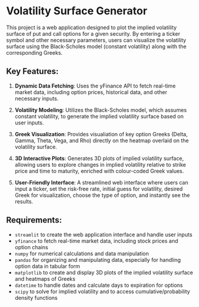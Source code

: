 # Volatility Surface Generator

This project is a web application designed to plot the implied volatility surface of put and call options for a given security. By entering a ticker symbol and other necessary parameters, users can visualize the volatility surface using the Black-Scholes model (constant volatility) along with the corresponding Greeks.

## Key Features:
1. **Dynamic Data Fetching**: Uses the yFinance API to fetch real-time market data, including option prices, historical data, and other necessary inputs.

2. **Volatility Modeling**: Utilizes the Black-Scholes model, which assumes constant volatility, to generate the implied volatility surface based on user inputs.

3. **Greek Visualization**: Provides visualiation of key option Greeks (Delta, Gamma, Theta, Vega, and Rho) directly on the heatmap overlaid on the volatility surface. 

4. **3D Interactive Plots**: Generates 3D plots of implied volatility surface, allowing users to explore changes in implied volatility relative to strike price and time to maturity, enriched with colour-coded Greek values.
   
5. **User-Friendly Interface**: A streamlined web interface where users can input a ticker, set the risk-free rate, initial guess for volatility, desired Greek for visualization, choose the type of option, and instantly see the results.



## Requirements:
- `streamlit` to create the web application interface and handle user inputs
- `yfinance` to fetch real-time market data, including stock prices and option chains
- `numpy` for numerical calculations and data manipulation
- `pandas` for organizing and manipulating data, especially for handling option data in tabular form
- `matplotlib` to create and display 3D plots of the implied volatility surface and heatmaps of Greeks
- `datetime` to handle dates and calculate days to expiration for options
- `scipy` to solve for implied volatility and to access cumulative/probability density functions
